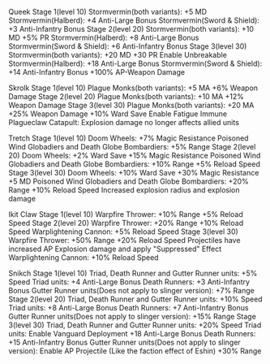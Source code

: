 Queek
Stage 1(level 10)
  Stormvermin(both variants):
    +5 MD
  Stormvermin(Halberd):
    +4 Anti-Large Bonus
  Stormvermin(Sword & Shield):
    +3 Anti-Infantry Bonus
Stage 2(level 20)
  Stormvermin(both variants):
    +10 MD
    +5% PR
  Stormvermin(Halberd):
    +8 Anti-Large Bonus
  Stormvermin(Sword & Shield):
    +6 Anti-Infantry Bonus
Stage 3(level 30)
  Stormvermin(both variants):
    +20 MD
    +30 PR
    Enable Unbreakable
  Stormvermin(Halberd):
    +18 Anti-Large Bonus
  Stormvermin(Sword & Shield):
    +14 Anti-Infantry Bonus
    +100% AP-Weapon Damage

Skrolk
Stage 1(level 10)
  Plague Monks(both variants):
    +5 MA
    +6% Weapon Damage
Stage 2(level 20)
  Plague Monks(both variants):
    +10 MA
    +12% Weapon Damage
Stage 3(level 30)
  Plague Monks(both variants):
    +20 MA
    +25% Weapon Damage
    +10% Ward Save
    Enable Fatigue Immune
  Plagueclaw Catapult:
    Explosion damage no longer affects allied units

Tretch
Stage 1(level 10)
  Doom Wheels:
    +7% Magic Resistance
  Poisoned Wind Globadiers and Death Globe Bombardiers:
    +5% Range
Stage 2(level 20)
  Doom Wheels:
    +2% Ward Save
    +15% Magic Resistance
  Poisoned Wind Globadiers and Death Globe Bombardiers:
    +10% Range
    +5% Reload Speed
Stage 3(level 30)
  Doom Wheels:
    +10% Ward Save
    +30% Magic Resistance
    +5 MD
  Poisoned Wind Globadiers and Death Globe Bombardiers:
    +20% Range
    +10% Reload Speed
    Increased explosion radius and explosion damage

Ikit Claw
Stage 1(level 10)
  Warpfire Thrower:
    +10% Range
    +5% Reload Speed
Stage 2(level 20)
  Warpfire Thrower:
    +20% Range
    +10% Reload Speed
  Warplightening Cannon:
    +5% Reload Speed
Stage 3(level 30)
  Warpfire Thrower:
    +50% Range
    +20% Reload Speed
    Projectiles have increased AP Explosion damage and apply "Suppressed" Effect
  Warplightening Cannon:
    +10% Reload Speed

Snikch
Stage 1(level 10)
  Triad, Death Runner and Gutter Runner units:
    +5% Speed
  Triad units:
    +4 Anti-Large Bonus
  Death Runners:
    +3 Anti-Infantry Bonus
  Gutter Runner units(Does not apply to slinger version):
    +7% Range
Stage 2(level 20)
  Triad, Death Runner and Gutter Runner units:
    +10% Speed
  Triad units:
    +8 Anti-Large Bonus
  Death Runners:
    +7 Anti-Infantry Bonus
  Gutter Runner units(Does not apply to slinger version):
    +15% Range
Stage 3(level 30)
  Triad, Death Runner and Gutter Runner units:
    +20% Speed
  Triad units:
    Enable Vanguard Deployment
    +18 Anti-Large Bonus
  Death Runners:
    +15 Anti-Infantry Bonus
  Gutter Runner units(Does not apply to slinger version):
    Enable AP Projectile (Like the faction effect of Eshin)
    +30% Range
